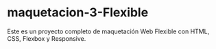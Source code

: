 # maquetacion-3-Flexible
Este es un proyecto completo de maquetación Web Flexible con HTML, CSS, Flexbox y Responsive.
